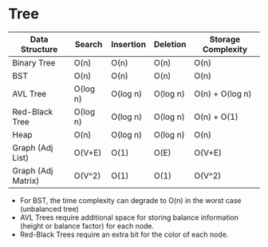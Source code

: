 
# Tree 

| Data Structure     | Search      | Insertion   | Deletion    | Storage Complexity      |
|--------------------|-------------|-------------|-------------|-------------------------|
| Binary Tree        | O(n)        | O(n)        | O(n)        | O(n)                    |
| BST                | O(n)        | O(n)        | O(n)        | O(n)                    |
| AVL Tree           | O(log n)    | O(log n)    | O(log n)    | O(n) + O(log n)         |
| Red-Black Tree     | O(log n)    | O(log n)    | O(log n)    | O(n) + O(1)             |
| Heap               | O(n)        | O(log n)    | O(log n)    | O(n)                    |
| Graph (Adj List)   | O(V+E)      | O(1)        | O(E)        | O(V+E)                  |
| Graph (Adj Matrix) | O(V^2)      | O(1)        | O(1)        | O(V^2)                  |

- For BST, the time complexity can degrade to O(n) in the worst case (unbalanced tree)
- AVL Trees require additional space for storing balance information (height or balance factor) for each node.
- Red-Black Trees require an extra bit for the color of each node.
